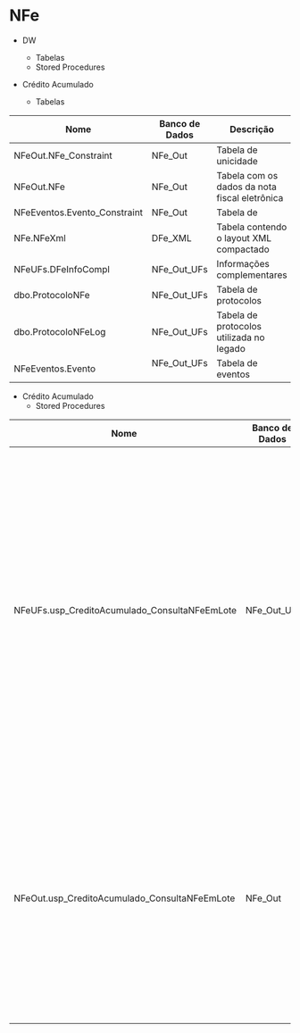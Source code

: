 # NFe

  * ​DW 
    * Tabelas​ 
    * Stored Procedures

  * ​Crédito Acumulado
    * Tabelas​ 


|Nome  | Banco de Dados  | Descrição |
|--|--|--|
|NFeOut.NFe_Constraint​	|​NFe_Out	|​Tabela de unicidade |
|​NFeOut.NFe	​|NFe_Out	|​Tabela com os dados da nota fiscal eletrônica |
|NFeEventos.Evento_Constraint​	|​NFe_Out	​|Tabela de |
|NFe.NFeXml	|​DFe_XML ​|​Tabela contendo o layout XML compactado |
|NFeUFs.DFeInfoCompl	​|NFe_Out_UFs	|​Informações complementares |
|​dbo.ProtocoloNFe	​|NFe_Out_UFs	|​Tabela de protocolos |
|​dbo.ProtocoloNFeLog	​|NFe_Out_UFs	|Tabela de protocolos utilizada no legado |
|​NFeEventos.Evento	|​NFe_Out_UFs​	​|Tabela de eventos |
 
  * ​Crédito Acumulado
    * Stored Procedures

|​Nome	​|Banco de Dados	|Aplicações​	|​​Descrição	|​Entrada	|Saída​|
|--|--|--|--|--|--|
|​​​NFeUFs.usp_CreditoAcumulado_ConsultaNFeEmLote |NFe_Out_Ufs |CreditoAcumulado (ConsultarLoteSp, ConsultarLoteIdNFeSp​) |​​Insere na tabela #NFes a lista de dados do tipo NFeEntity, atualiza as informações de NSU, IDNFE, TimeStampRecebimento a partir de um join da tabela NFeUFs.DFeInfoCompl; atualiza o campo status e TimestamReg de uma junção da tabela ProtocoloNFeLog; exclui as linhas que tenham o código diferente de 101 (canceladas) caso tenha o número de idNFe repetidos; Das informações restantes caso tenham algumas com a situação do tipo 100 (Autorizado), o campo status é atualizado para 101 desde que tenha correspondentes nas colunas tpEvento e timestampReg da tabela NfeEventos.Evento. |@dadosNFe [NFeUFs].[DadosNFeTable] |Ao final tem se o resultset das tabelas temporária #NFes mais DFe_XML relacionadas pelos campos NSU e TimestampRecebimento.​ |
|NFeOut.usp_CreditoAcumulado_ConsultaNFeEmLote  |NFe_Out |​CredutoAcumulado(ConsultarLoteUfs) |Insere os dados vindos do parâmetro de entrada na tabela #NFes, após é feita uma atualização, a partir do relacionamento da tabela NFeOut.NFe_Constraint, nos campos pKey, idNFe, status e timestampReg. Com o resultado, verifica se existe alguma linha com a informação igual a 100 no campo status. Caso tenha alguma tupla que contenha a informação é feita uma nova atualização do campo status de 100 (autorizado) para 101 ( cancelado). |@dadosNFe [NFeOut].[DadosNFeTable] |​Ao final tem se o resultset das tabelas #NFes e [DFe_XML].[NFe].[NFeXml].​ |
